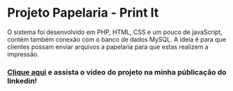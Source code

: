 #  Projeto Papelaria - Print It

 O sistema foi desenvolvido em PHP, HTML, CSS e um pouco de javaScript, contém também conexão com o banco de dados MySQL. 
 A ideia é para que clientes possam enviar arquivos a papelaria para que estas realizem a impressão.
 
 ### [Clique aqui](https://www.linkedin.com/posts/eduardo-mantovani-fresca_venho-mostrar-a-vocês-um-sistema-que-desenvolvi-activity-6870129013805871104-9gLA/) e assista o video do projeto na minha públicação do linkedin!
 
